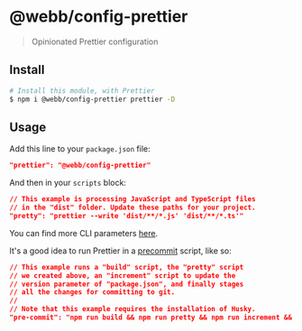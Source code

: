 # @webb/config-prettier

> Opinionated Prettier configuration



## Install

```sh
# Install this module, with Prettier
$ npm i @webb/config-prettier prettier -D
```



## Usage

Add this line to your `package.json` file:

```json
"prettier": "@webb/config-prettier"
```

And then in your `scripts` block:

```json
// This example is processing JavaScript and TypeScript files
// in the "dist" folder. Update these paths for your project.
"pretty": "prettier --write 'dist/**/*.js' 'dist/**/*.ts'"
```

You can find more CLI parameters [here](https://prettier.io/docs/en/cli.html).

It's a good idea to run Prettier in a [precommit](https://prettier.io/docs/en/precommit.html) script, like so:

```json
// This example runs a "build" script, the "pretty" script
// we created above, an "increment" script to update the
// version parameter of "package.json", and finally stages
// all the changes for committing to git.
//
// Note that this example requires the installation of Husky.
"pre-commit": "npm run build && npm run pretty && npm run increment && git add -A :/"
```
